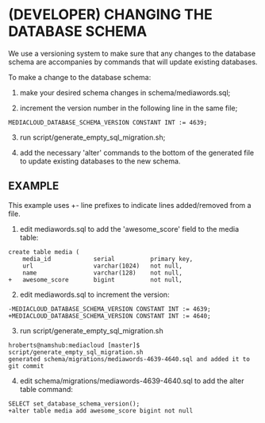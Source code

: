 (DEVELOPER) CHANGING THE DATABASE SCHEMA
========================================

We use a versioning system to make sure that any changes to the database schema are accompanies by commands that
will update existing databases.

To make a change to the database schema:

1. make your desired schema changes in schema/mediawords.sql;

2. increment the version number in the following line in the same file;

```
MEDIACLOUD_DATABASE_SCHEMA_VERSION CONSTANT INT := 4639;
```

3. run script/generate_empty_sql_migration.sh;

4. add the necessary 'alter' commands to the bottom of the generated file to update existing databases to the new schema.


EXAMPLE
-------

This example uses +- line prefixes to indicate lines added/removed from a file.

1. edit mediawords.sql to add the 'awesome_score' field to the media table:

```
create table media (
    media_id            serial          primary key,
    url                 varchar(1024)   not null,
    name                varchar(128)    not null,
+   awesome_score       bigint          not null,
```

2. edit mediawords.sql to increment the version:

```
-MEDIACLOUD_DATABASE_SCHEMA_VERSION CONSTANT INT := 4639;
+MEDIACLOUD_DATABASE_SCHEMA_VERSION CONSTANT INT := 4640;
```


3. run script/generate_empty_sql_migration.sh

```
hroberts@namshub:mediacloud [master]$ script/generate_empty_sql_migration.sh
generated schema/migrations/mediawords-4639-4640.sql and added it to git commit
```

4. edit schema/migrations/mediawords-4639-4640.sql to add the alter table command:

```
SELECT set_database_schema_version();
+alter table media add awesome_score bigint not null
```
